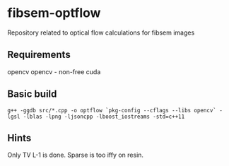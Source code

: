 # fibsem-optflow
Repository related to optical flow calculations for fibsem images


## Requirements

opencv
opencv - non-free
cuda

## Basic build
```
g++ -ggdb src/*.cpp -o optflow `pkg-config --cflags --libs opencv` -lgsl -lblas -lpng -ljsoncpp -lboost_iostreams -std=c++11
```
## Hints

Only TV L-1 is done. Sparse is too iffy on resin.
